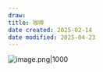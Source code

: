 ```yaml
---
draw:
title: 咖啡
date created: 2025-02-14
date modified: 2025-04-23
---
```


![image.png|1000](https://imagehosting4picgo.oss-cn-beijing.aliyuncs.com/imagehosting/fix-dir%2Fpicgo%2Fpicgo-clipboard-images%2F2025%2F04%2F23%2F14-39-23-6ee0a56736b52f6fdf391c680ba4e6ee-202504231439008-d0eef2.png)
